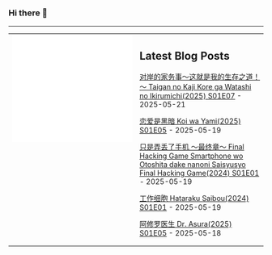 ### Hi there 👋

<!--
**etng/etng** is a ✨ _special_ ✨ repository because its `README.md` (this file) appears on your GitHub profile.

Here are some ideas to get you started:

- 🔭 I’m currently working on ...
- 🌱 I’m currently learning ...
- 👯 I’m looking to collaborate on ...
- 🤔 I’m looking for help with ...
- 💬 Ask me about ...
- 📫 How to reach me: ...
- 😄 Pronouns: ...
- ⚡ Fun fact: ...
-->


---

<table>
<tr>
<td valign="top" width="50%">
<img src="metrics.svg" alt="Metric" />
</td>
<td valign="top" width="50%">

## Latest Blog Posts
<!-- blog start -->
[对岸的家务事～这就是我的生存之道！～ Taigan no Kaji Kore ga Watashi no Ikirumichi(2025) S01E07](http://www.fanxinzhui.com/rr/2615#S01E07) - 2025-05-21

[恋爱是黑暗 Koi wa Yami(2025) S01E05](http://www.fanxinzhui.com/rr/2622#S01E05) - 2025-05-19

[只是弄丢了手机 ～最终章～ Final Hacking Game Smartphone wo Otoshita dake nanoni Saisyusyo Final Hacking Game(2024) S01E01](http://www.fanxinzhui.com/rr/2626#S01E01) - 2025-05-19

[工作细胞 Hataraku Saibou(2024) S01E01](http://www.fanxinzhui.com/rr/2625#S01E01) - 2025-05-19

[阿修罗医生 Dr. Asura(2025) S01E05](http://www.fanxinzhui.com/rr/2619#S01E05) - 2025-05-18
<!-- blog end -->

</td></tr></table>

